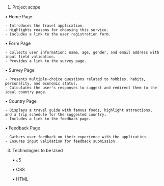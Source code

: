 1. Project scope

  • Home Page
  
    - Introduces the travel application.
    - Highlights reasons for choosing this service.
    - Includes a link to the user registration form.
      
  • Form Page
  
    - Collects user information: name, age, gender, and email address with input field validation.
    - Provides a link to the survey page.
  
  • Survey Page
  
    - Presents multiple-choice questions related to hobbies, habits, personality, and economic status.
    - Calculates the user's responses to suggest and redirect them to the ideal country page.
  
  • Country Page
  
    - Displays a travel guide with famous foods, highlight attractions, and a trip schedule for the suggested country.
    - Includes a link to the feedback page.
  
  • Feedback Page
  
    - Gathers user feedback on their experience with the application.
    - Ensures input validation for feedback submission.
  
3. Technologies to be Used

   • JS
  
   • CSS
  
   • HTML
